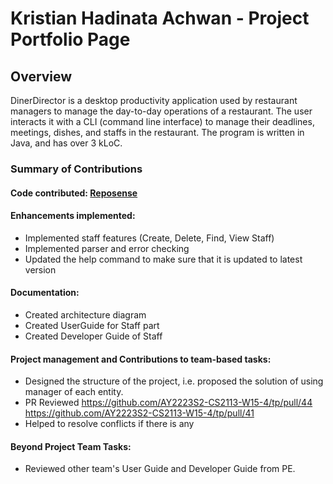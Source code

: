 # Kristian Hadinata Achwan - Project Portfolio Page

## Overview
DinerDirector is a desktop productivity application used by restaurant managers to manage the day-to-day operations of a restaurant. The user interacts it with a CLI (command line interface) to manage their deadlines, meetings, dishes, and staffs in the restaurant. The program is written in Java, and has over 3 kLoC.

### Summary of Contributions

#### Code contributed: [Reposense](https://nus-cs2113-ay2223s2.github.io/tp-dashboard/?search=&sort=groupTitle&sortWithin=title&timeframe=commit&mergegroup=&groupSelect=groupByRepos&breakdown=true&checkedFileTypes=docs~functional-code~test-code~other&since=2023-02-17&tabOpen=true&tabType=authorship&tabAuthor=kristianachwan&tabRepo=AY2223S2-CS2113-W15-4%2Ftp%5Bmaster%5D&authorshipIsMergeGroup=false&authorshipFileTypes=docs~functional-code~test-code&authorshipIsBinaryFileTypeChecked=false&authorshipIsIgnoredFilesChecked=false)

#### Enhancements implemented:
- Implemented staff features (Create, Delete, Find, View Staff)
- Implemented parser and error checking 
- Updated the help command to make sure that it is updated to latest version

#### Documentation:
- Created architecture diagram 
- Created UserGuide for Staff part 
- Created Developer Guide of Staff 

#### Project management and Contributions to team-based tasks:
- Designed the structure of the project, i.e. proposed the solution of using manager of each entity. 
- PR Reviewed https://github.com/AY2223S2-CS2113-W15-4/tp/pull/44 https://github.com/AY2223S2-CS2113-W15-4/tp/pull/41
- Helped to resolve conflicts if there is any 
#### Beyond Project Team Tasks:
* Reviewed other team's User Guide and Developer Guide from PE. 